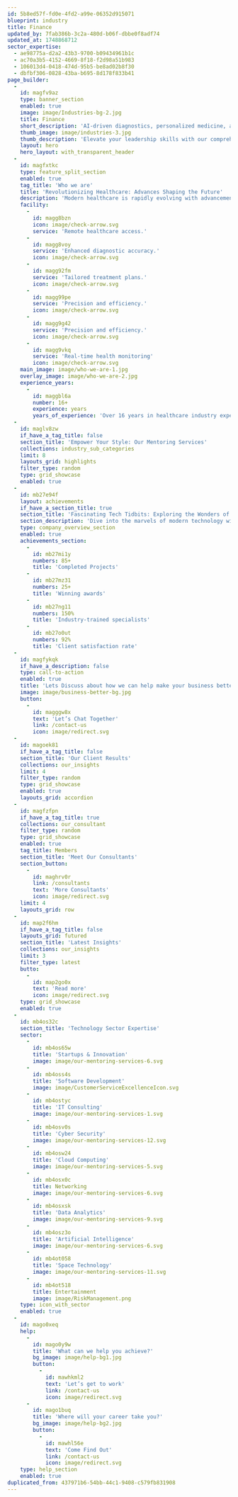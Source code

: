 ```yaml
---
id: 5b8ed57f-fd0e-4fd2-a99e-06352d915071
blueprint: industry
title: Finance
updated_by: 7fab386b-3c2a-480d-b06f-dbbe0f8adf74
updated_at: 1748868712
sector_expertise:
  - ae98775a-d2a2-43b3-9700-b09434961b1c
  - ac70a3b5-4152-4669-8f18-f2d98a51b983
  - 106013d4-0418-474d-95b5-be8ad02b8f30
  - dbfbf306-0828-43ba-b695-8d178f833b41
page_builder:
  -
    id: magfv9az
    type: banner_section
    enabled: true
    image: image/Industries-bg-2.jpg
    title: Finance
    short_description: 'AI-driven diagnostics, personalized medicine, and telehealth reshape modern healthcare.'
    thumb_image: image/industries-3.jpg
    thumb_description: 'Elevate your leadership skills with our comprehensive Leadership Coaching program. Designed for emerging leaders, middle managers, and senior executives, our coaching offers personalized one-on-one sessions, 360-degree feedback, and action learning projects. Enhance your communication, strategic thinking, and conflict resolution skills while fostering emotional'
    layout: hero
    hero_layout: with_transparent_header
  -
    id: magfxtkc
    type: feature_split_section
    enabled: true
    tag_title: 'Who we are'
    title: 'Revolutionizing Healthcare: Advances Shaping the Future'
    description: 'Modern healthcare is rapidly evolving with advancements that enhance patient outcomes, streamline operations, and promote overall wellness. Innovations in technology, personalized medicine, and patient care are shaping the future of the industry, making healthcare more efficient and accessible.'
    facility:
      -
        id: magg8bzn
        icon: image/check-arrow.svg
        service: 'Remote healthcare access.'
      -
        id: magg8voy
        service: 'Enhanced diagnostic accuracy.'
        icon: image/check-arrow.svg
      -
        id: magg92fm
        service: 'Tailored treatment plans.'
        icon: image/check-arrow.svg
      -
        id: magg99pe
        service: 'Precision and efficiency.'
        icon: image/check-arrow.svg
      -
        id: magg9g42
        service: 'Precision and efficiency.'
        icon: image/check-arrow.svg
      -
        id: magg9vkq
        service: 'Real-time health monitoring'
        icon: image/check-arrow.svg
    main_image: image/who-we-are-1.jpg
    overlay_image: image/who-we-are-2.jpg
    experience_years:
      -
        id: maggbl6a
        number: 16+
        experience: years
        years_of_experience: 'Over 16 years in healthcare industry expertise.'
  -
    id: maglv8zw
    if_have_a_tag_title: false
    section_title: 'Empower Your Style: Our Mentoring Services'
    collections: industry_sub_categories
    limit: 8
    layouts_grid: highlights
    filter_type: random
    type: grid_showcase
    enabled: true
  -
    id: mb27e94f
    layout: achievements
    if_have_a_section_title: true
    section_title: 'Fascinating Tech Tidbits: Exploring the Wonders of Technology'
    section_description: 'Dive into the marvels of modern technology with our collection of fun facts! Discover intriguing insights and surprising details about the gadgets, innovations, and digital advancements that shape our'
    type: company_overview_section
    enabled: true
    achievements_section:
      -
        id: mb27mi1y
        numbers: 85+
        title: 'Completed Projects'
      -
        id: mb27mz31
        numbers: 25+
        title: 'Winning awards'
      -
        id: mb27ng11
        numbers: 150%
        title: 'Industry-trained specialists'
      -
        id: mb27o0ut
        numbers: 92%
        title: 'Client satisfaction rate'
  -
    id: magfykqk
    if_have_a_description: false
    type: call-to-action
    enabled: true
    title: 'Lets Discuss about how we can help make your business better'
    image: image/business-better-bg.jpg
    button:
      -
        id: magggw8x
        text: 'Let’s Chat Together'
        link: /contact-us
        icon: image/redirect.svg
  -
    id: magoek81
    if_have_a_tag_title: false
    section_title: 'Our Client Results'
    collections: our_insights
    limit: 4
    filter_type: random
    type: grid_showcase
    enabled: true
    layouts_grid: accordion
  -
    id: magfzfpn
    if_have_a_tag_title: true
    collections: our_consultant
    filter_type: random
    type: grid_showcase
    enabled: true
    tag_title: Members
    section_title: 'Meet Our Consultants'
    section_button:
      -
        id: maghrv0r
        link: /consultants
        text: 'More Consultants'
        icon: image/redirect.svg
    limit: 4
    layouts_grid: row
  -
    id: map2f6hm
    if_have_a_tag_title: false
    layouts_grid: futured
    section_title: 'Latest Insights'
    collections: our_insights
    limit: 3
    filter_type: latest
    butto:
      -
        id: map2go0x
        text: 'Read more'
        icon: image/redirect.svg
    type: grid_showcase
    enabled: true
  -
    id: mb4os32c
    section_title: 'Technology Sector Expertise'
    sector:
      -
        id: mb4os65w
        title: 'Startups & Innovation'
        image: image/our-mentoring-services-6.svg
      -
        id: mb4oss4s
        title: 'Software Development'
        image: image/CustomerServiceExcellenceIcon.svg
      -
        id: mb4ostyc
        title: 'IT Consulting'
        image: image/our-mentoring-services-1.svg
      -
        id: mb4osv0s
        title: 'Cyber Security'
        image: image/our-mentoring-services-12.svg
      -
        id: mb4osw24
        title: 'Cloud Computing'
        image: image/our-mentoring-services-5.svg
      -
        id: mb4osx0c
        title: Networking
        image: image/our-mentoring-services-6.svg
      -
        id: mb4osxsk
        title: 'Data Analytics'
        image: image/our-mentoring-services-9.svg
      -
        id: mb4osz3o
        title: 'Artificial Intelligence'
        image: image/our-mentoring-services-6.svg
      -
        id: mb4ot058
        title: 'Space Technology'
        image: image/our-mentoring-services-11.svg
      -
        id: mb4ot518
        title: Entertainment
        image: image/RiskManagement.png
    type: icon_with_sector
    enabled: true
  -
    id: mago0xeq
    help:
      -
        id: mago0y9w
        title: 'What can we help you achieve?'
        bg_image: image/help-bg1.jpg
        button:
          -
            id: mawhkml2
            text: 'Let’s get to work'
            link: /contact-us
            icon: image/redirect.svg
      -
        id: mago1buq
        title: 'Where will your career take you?'
        bg_image: image/help-bg2.jpg
        button:
          -
            id: mawhl56e
            text: 'Come Find Out'
            link: /contact-us
            icon: image/redirect.svg
    type: help_section
    enabled: true
duplicated_from: 437971b6-54bb-44c1-9408-c579fb831908
---
```

